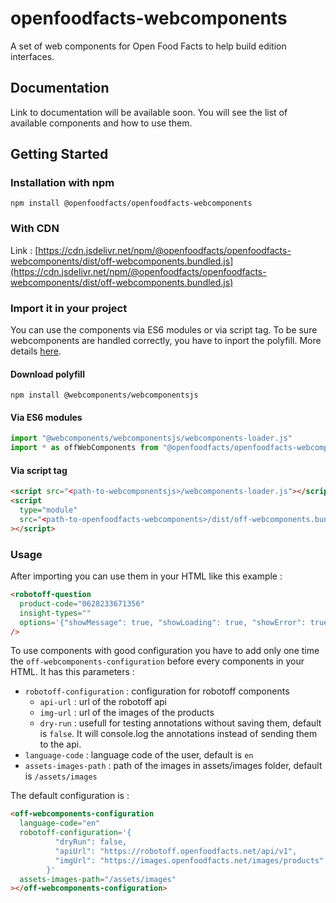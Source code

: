 # openfoodfacts-webcomponents

A set of web components for Open Food Facts to help build edition interfaces.

## Documentation

Link to documentation will be available soon.
You will see the list of available components and how to use them.

## Getting Started

### Installation with npm

`npm install @openfoodfacts/openfoodfacts-webcomponents`

### With CDN

Link : [https://cdn.jsdelivr.net/npm/@openfoodfacts/openfoodfacts-webcomponents/dist/off-webcomponents.bundled.js](https://cdn.jsdelivr.net/npm/@openfoodfacts/openfoodfacts-webcomponents/dist/off-webcomponents.bundled.js)

### Import it in your project

You can use the components via ES6 modules or via script tag. To be sure webcomponents are handled correctly, you have to inport the polyfill.
More details [here](https://lit.dev/docs/v1/tools/use/).

#### Download polyfill

`npm install @webcomponents/webcomponentsjs`

#### Via ES6 modules

```js
import "@webcomponents/webcomponentsjs/webcomponents-loader.js"
import * as offWebComponents from "@openfoodfacts/openfoodfacts-webcomponents/dist/off-webcomponents.bundled.js"
```

#### Via script tag

```html
<script src="<path-to-webcomponentsjs>/webcomponents-loader.js"></script>
<script
  type="module"
  src="<path-to-openfoodfacts-webcomponents>/dist/off-webcomponents.bundled.js"
></script>
```

### Usage

After importing you can use them in your HTML like this example :

```html
<robotoff-question
  product-code="0628233671356"
  insight-types=""
  options='{"showMessage": true, "showLoading": true, "showError": true}'
/>
```

To use components with good configuration you have to add only one time the `off-webcomponents-configuration` before every components in your HTML.
It has this parameters :

- `robotoff-configuration` : configuration for robotoff components
  - `api-url` : url of the robotoff api
  - `img-url` : url of the images of the products
  - `dry-run` : usefull for testing annotations without saving them, default is `false`. It will console.log the annotations instead of sending them to the api.
- `language-code` : language code of the user, default is `en`
- `assets-images-path` : path of the images in assets/images folder, default is `/assets/images`

The default configuration is :

```html
<off-webcomponents-configuration
  language-code="en"
  robotoff-configuration='{
          "dryRun": false,
          "apiUrl": "https://robotoff.openfoodfacts.net/api/v1",
          "imgUrl": "https://images.openfoodfacts.net/images/products"
        }'
  assets-images-path="/assets/images"
></off-webcomponents-configuration>
```

